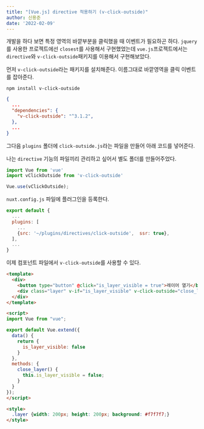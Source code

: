 ```yaml
---
title: "[Vue.js] directive 적용하기 (v-click-outside)"
author: 신용준
date: '2022-02-09'
---
```


개발을 하다 보면 특정 영역의 바깥부분을 클릭했을 때 이벤트가 필요하곤 하다.
`jquery`를 사용한 프로젝트에선 `closest`를 사용해서 구현했었는데
`vue.js`프로젝트에서는 `directive`와 `v-click-outside`패키지를 이용해서 구현해보았다.

먼저 `v-click-outside`라는 패키지를 설치해준다. 이름그대로 바깥영역을 클릭 이벤트를 잡아준다.

```
npm install v-click-outside
```

```json [package.json]
{
  ...
  "dependencies": {
    "v-click-outside": "^3.1.2",
  },
  ...
}
```

그다음 `plugins` 폴더에 `click-outside.js`라는 파일을 만들어 아래 코드를 넣어준다.

나는 `directive` 기능의 파일끼리 관리하고 싶어서 별도 폴더를 만들어주었다.

```js [plugins/directives/click-outside.js]
import Vue from 'vue'
import vClickOutside from 'v-click-outside'

Vue.use(vClickOutside);
```

`nuxt.config.js` 파일에 플러그인을 등록한다.

```js [nuxt.config.js]
export default {
  ...
  plugins: [
    ...
    {src: '~/plugins/directives/click-outside',  ssr: true},
  ],
  ...
}
```

이제 컴포넌트 파일에서 `v-click-outside`를 사용할 수 있다.

```html [pages/index.vue]
<template>
  <div>
    <button type="button" @click="is_layer_visible = true">레이어 열기</button>
    <div class="layer" v-if="is_layer_visible" v-click-outside="close_layer"></div>
  </div>
</template>

<script>
import Vue from "vue";

export default Vue.extend({
  data() {
    return {
      is_layer_visible: false
    }
  },
  methods: {
    close_layer() {
      this.is_layer_visible = false;
    }
  }
});
</script>

<style>
  .layer {width: 200px; height: 200px; background: #f7f7f7;}
</style>
```